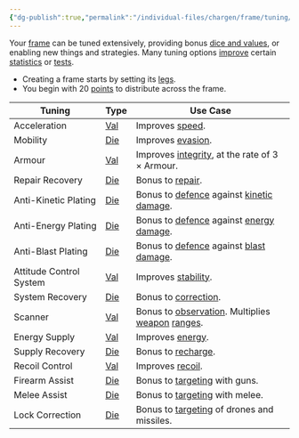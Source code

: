```yaml
---
{"dg-publish":true,"permalink":"/individual-files/chargen/frame/tuning/"}
---
```


Your [frame](Frame) can be tuned extensively, providing bonus [dice and values](Numbers.md), or enabling new things and strategies. Many tuning options [improve](Improvement.md) certain [statistics](Statistics.md) or [tests](Tests.md).
* Creating a frame starts by setting its [legs](Legs.md).
* You begin with 20 [points](Points.md) to distribute across the frame.

| Tuning                  | Type              | Use Case                                                                                |
| ----------------------- | ----------------- | --------------------------------------------------------------------------------------- |
| Acceleration            | [Val](Numbers.md) | Improves [speed](Speed.md).                                                             |
| Mobility                | [Die](Numbers.md) | Improves [evasion](Evade.md).                                                           |
| Armour                  | [Val](Numbers.md) | Improves [integrity](Integrity.md), at the rate of 3 × Armour.                          |
| Repair Recovery         | [Die](Numbers.md) | Bonus to [repair](Autofix.md).                                                          |
| Anti-Kinetic Plating    | [Die](Numbers.md) | Bonus to [defence](Defend.md) against [kinetic](Damage%20Type.md) [damage](Damage.md).  |
| Anti-Energy Plating     | [Die](Numbers.md) | Bonus to [defence](Defend.md) against [energy](Damage%20Type.md) [damage](Damage.md).   |
| Anti-Blast Plating      | [Die](Numbers.md) | Bonus to [defence](Defend.md) against [blast](Damage%20Type.md) [damage](Damage.md).    |
| Attitude Control System | [Val](Numbers.md) | Improves [stability](Stability.md).                                                     |
| System Recovery         | [Die](Numbers.md) | Bonus to [correction](Correct.md).                                                      |
| Scanner                 | [Val](Numbers.md) | Bonus to [observation](Observe.md). Multiplies [weapon](Weapons.md) [ranges](Range.md). |
| Energy Supply           | [Val](Numbers.md) | Improves [energy](Energy.md).                                                           |
| Supply Recovery         | [Die](Numbers.md) | Bonus to [recharge](Recharge.md).                                                       |
| Recoil Control          | [Val](Numbers.md) | Improves [recoil](Recoil.md).                                                           |
| Firearm Assist          | [Die](Numbers.md) | Bonus to [targeting](Target.md) with guns.                                              |
| Melee Assist            | [Die](Numbers.md) | Bonus to [targeting](Target.md) with melee.                                             |
| Lock Correction         | [Die](Numbers.md) | Bonus to [targeting](Target.md) of drones and missiles.                                 |
